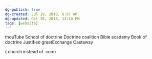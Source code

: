 ```yaml
---
dg-publish: true
dg-created: Jul 19, 2018, 8:07 AM
dg-updated: Oct 30, 2018, 13:10 PM
tags: [website]
---
```


thouTube
School of doctrine
Doctrine coalition
Bible academy
Book of doctrine
Justified
greatExchange
Castaway

(.church instead of .com)


